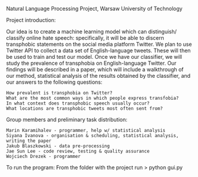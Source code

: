 Natural Language Processing Project, Warsaw University of Technology

Project introduction:

Our idea is to create a machine learning model which can distinguish/ classify online hate speech:
specifically, it will be able to discern transphobic statements on the social media platform Twitter. We
plan to use Twitter API to collect a data set of English-language tweets. These will then be used to train
and test our model. Once we have our classifier, we will study the prevalence of transphobia on
English-language Twitter. Our findings will be described in a paper, which will include a walkthrough of
our method, statistical analysis of the results obtained by the classifier, and our answers to the following
questions:


	How prevalent is transphobia on Twitter?
	What are the most common ways in which people express transfobia?
	In what context does transphobic speech usually occur?
	What locations are transphobic tweets most often sent from?


Group members and preliminary task distribution:


	Marin Karamihalev - programmer, help w/ statistical analysis
	Siyana Ivanova - organisation & scheduling, statistical analysis, writing the paper
	Jakub Blaszkowski - data pre-processing
	Jae Sun Lee - code review, testing & quality assurance
	Wojciech Drezek - programmer
	
To run the program: 
	From the folder with the project run
	> python gui.py
	
	

